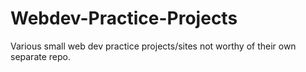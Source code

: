 # Webdev-Practice-Projects
Various small web dev practice projects/sites not worthy of their own separate repo. 
